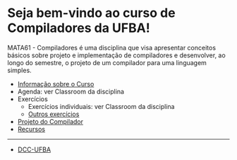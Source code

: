 <!--
# mata61-ufba-template

Base da disciplina de Compiladores usada para instanciar novos semestres letivos e turmas
-->

# Seja bem-vindo ao curso de Compiladores da UFBA!

MATA61 - Compiladores é uma disciplina que visa apresentar conceitos básicos sobre projeto e implementação de compiladores e desenvolver, ao longo do semestre, o projeto de um compilador para uma linguagem simples.

+ [Informação sobre o Curso](./courseinformation/README.md)
+ Agenda: ver Classroom da disciplina
+ Exercícios
  + Exercícios individuais: ver Classroom da disciplina
  + [Outros exercícios](./assignments/README.md)
+ [Projeto do Compilador](./compilerproject/README.md)
+ [Recursos](./resources/README.md)

-----

+ [DCC-UFBA](http://www.dcc.ufba.br)
